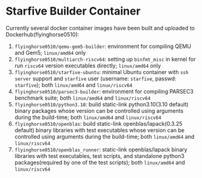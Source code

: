 # Starfive Builder Container
Currently several docker container images have been built and uploaded to Dockerhub(flyinghorse0510):

1. `flyinghorse0510/qemu-gem5-builder`: environment for compiling QEMU and Gem5; `linux/amd64` only
2. `flyinghorse0510/multiarch-riscv64`: setting up `binfmt_misc` in kernel for run `riscv64` version executables directly; `linux/amd64` only
3. `flyinghorse0510/starfive-ubuntu`: minimal Ubuntu container with `ssh server` support and `starfive` user (username: `starfive`, passwd: `starfive`); both `linux/amd64` and `linux/riscv64`
4. `flyinghorse0510/parsec3-builder`: environment for compiling PARSEC3 benchmark suite; both `linux/amd64` and `linux/riscv64`
5. `flyinghorse0510/python3.10`: build static-link python3.10(3.10 default) binary packages whose version can be controlled using arguments during the build-time; both `linux/amd64` and `linux/riscv64`
6. `flyinghorse0510/openblas`: build static-link openblas/lapack(0.3.25 default) binary libraries with test executables whose version can be controlled using arguments during the build-time; both `linux/amd64` and `linux/riscv64`
7. `flyinghorse0510/openblas_runner`: static-link openblas/lapack binary libraries with test executables, test scripts, and standalone python3 packages(required by one of the test scripts); both `linux/amd64` and `linux/riscv64`
